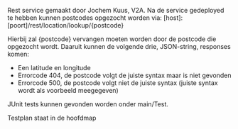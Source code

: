 Rest service gemaakt door Jochem Kuus, V2A. Na de service gedeployed te hebben kunnen postcodes opgezocht worden via:
[host]:[poort]/rest/location/lookup/{postcode}

Hierbij zal {postcode} vervangen moeten worden door de postcode die opgezocht wordt.
Daaruit kunnen de volgende drie, JSON-string, responses komen:
- Een latitude en longitude
- Errorcode 404, de postcode volgt de juiste syntax maar is niet gevonden
- Errorcode 500, de postcode volgt niet de juiste syntax (juiste syntax wordt als voorbeeld meegegeven)

JUnit tests kunnen gevonden worden onder main/Test.

Testplan staat in de hoofdmap
